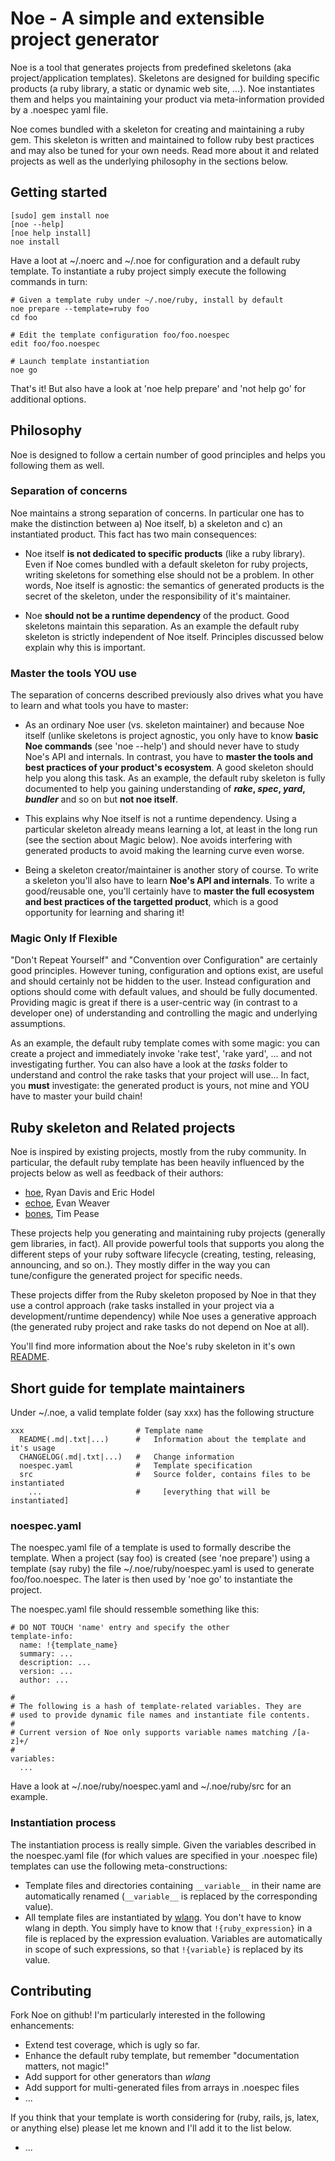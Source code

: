 # Noe - A simple and extensible project generator

Noe is a tool that generates projects from predefined skeletons (aka project/application 
templates). Skeletons are designed for building specific products (a ruby library, a static 
or dynamic web site, ...). Noe instantiates them and helps you maintaining your product 
via meta-information provided by a .noespec yaml file. 

Noe comes bundled with a skeleton for creating and maintaining a ruby gem. This skeleton 
is written and maintained to follow ruby best practices and may also be tuned for your own 
needs. Read more about it and related projects as well as the underlying philosophy in the 
sections below.

## Getting started

    [sudo] gem install noe
    [noe --help]
    [noe help install]
    noe install 
    
Have a loot at ~/.noerc and ~/.noe for configuration and a default ruby template. To 
instantiate a ruby project simply execute the following commands in turn:

    # Given a template ruby under ~/.noe/ruby, install by default
    noe prepare --template=ruby foo
    cd foo
  
    # Edit the template configuration foo/foo.noespec
    edit foo/foo.noespec
  
    # Launch template instantiation
    noe go
  
That's it! But also have a look at 'noe help prepare' and 'not help go' for additional
options.

## Philosophy

Noe is designed to follow a certain number of good principles and helps you following 
them as well.

### Separation of concerns

Noe maintains a strong separation of concerns. In particular one has to make the distinction 
between a) Noe itself, b) a skeleton and c) an instantiated product. This fact has two 
main consequences:

* Noe itself **is not dedicated to specific products** (like a ruby library). Even if Noe 
  comes bundled with a default skeleton for ruby projects, writing skeletons for something
  else should not be a problem. In other words, Noe itself is agnostic: the semantics of 
  generated products is the secret of the skeleton, under the responsibility of it's 
  maintainer. 

* Noe **should not be a runtime dependency** of the product. Good skeletons maintain this 
  separation. As an example the default ruby skeleton is strictly independent of Noe itself.
  Principles discussed below explain why this is important.

### Master the tools YOU use

The separation of concerns described previously also drives what you have to learn and what
tools you have to master:

* As an ordinary Noe user (vs. skeleton maintainer) and because Noe itself (unlike skeletons
  is project agnostic, you only have to know **basic Noe commands** (see 'noe --help') and 
  should never have to study Noe's API and internals. In contrast, you have to **master the 
  tools and best practices of your product's ecosystem**. A good skeleton should help you 
  along this task. As an example, the default ruby skeleton is fully documented to help you 
  gaining understanding of ***rake*, *spec*, *yard*, *bundler*** and so on but **not noe 
  itself**. 
  
* This explains why Noe itself is not a runtime dependency. Using a particular skeleton 
  already means learning a lot, at least in the long run (see the section about Magic below). 
  Noe avoids interfering with generated products to avoid making the learning curve even 
  worse.

* Being a skeleton creator/maintainer is another story of course. To write a skeleton you'll 
  also have to learn **Noe's API and internals**. To write a good/reusable one, you'll 
  certainly have to **master the full ecosystem and best practices of the targetted product**, 
  which is a good opportunity for learning and sharing it!

### Magic Only If Flexible

"Don't Repeat Yourself" and "Convention over Configuration" are certainly good principles. 
However tuning, configuration and options exist, are useful and should certainly not be 
hidden to the user. Instead configuration and options should come with default values, 
and should be fully documented. Providing magic is great if there is a user-centric way 
(in contrast to a developer one) of understanding and controlling the magic and underlying 
assumptions.

As an example, the default ruby template comes with some magic: you can create a project 
and immediately invoke 'rake test', 'rake yard', ... and not investigating further. You 
can also have a look at the _tasks_ folder to understand and control the rake tasks that 
your project will use... In fact, you **must** investigate: the generated product is yours, 
not mine and YOU have to master your build chain!
  
## Ruby skeleton and Related projects

Noe is inspired by existing projects, mostly from the ruby community. In particular, the 
default ruby template has been heavily influenced by the projects below as well as feedback 
of their authors:

* [hoe](http://seattlerb.rubyforge.org/hoe/), Ryan Davis and Eric Hodel 
* [echoe](https://github.com/fauna/echoe), Evan Weaver 
* [bones](https://github.com/TwP/bones), Tim Pease

These projects help you generating and maintaining ruby projects (generally gem libraries, 
in fact). All provide powerful tools that supports you along the different steps of your 
ruby software lifecycle (creating, testing, releasing, announcing, and so on.). They mostly
differ in the way you can tune/configure the generated project for specific needs. 

These projects differ from the Ruby skeleton proposed by Noe in that they use a control 
approach (rake tasks installed in your project via a development/runtime dependency) while 
Noe uses a generative approach (the generated ruby project and rake tasks do not depend on 
Noe at all).

You'll find more information about the Noe's ruby skeleton in it's own 
[README](https://github.com/blambeau/noe/blob/master/templates/ruby/README.md).

## Short guide for template maintainers

Under ~/.noe, a valid template folder (say xxx) has the following structure

    xxx                         # Template name
      README(.md|.txt|...)      #   Information about the template and it's usage
      CHANGELOG(.md|.txt|...)   #   Change information
      noespec.yaml              #   Template specification
      src                       #   Source folder, contains files to be instantiated
        ...                     #     [everything that will be instantiated]

### noespec.yaml

The noespec.yaml file of a template is used to formally describe the template. When a 
project (say foo) is created (see 'noe prepare') using a template (say ruby) the file 
~/.noe/ruby/noespec.yaml is used to generate foo/foo.noespec. The later is then used 
by 'noe go' to instantiate the project.

The noespec.yaml file should ressemble something like this:

    # DO NOT TOUCH 'name' entry and specify the other
    template-info:
      name: !{template_name}
      summary: ...
      description: ...
      version: ...
      author: ...

    #
    # The following is a hash of template-related variables. They are
    # used to provide dynamic file names and instantiate file contents.
    #
    # Current version of Noe only supports variable names matching /[a-z]+/
    #
    variables:
      ...

Have a look at ~/.noe/ruby/noespec.yaml and ~/.noe/ruby/src for an example.

### Instantiation process

The instantiation process is really simple. Given the variables described in the 
noespec.yaml file (for which values are specified in your .noespec file) templates 
can use the following meta-constructions:

* Template files and directories containing `__variable__` in their name are automatically
  renamed (`__variable__` is replaced by the corresponding value).
* All template files are instantiated by [wlang](https://github.com/blambeau/wlang). You 
  don't have to know wlang in depth. You simply have to know that `!{ruby_expression}` in 
  a file is replaced by the expression evaluation. Variables are automatically in scope 
  of such expressions, so that `!{variable}` is replaced by its value.

## Contributing

Fork Noe on github! I'm particularly interested in the following enhancements:

* Extend test coverage, which is ugly so far.
* Enhance the default ruby template, but remember "documentation matters, not magic!"
* Add support for other generators than _wlang_
* Add support for multi-generated files from arrays in .noespec files
* ...

If you think that your template is worth considering for (ruby, rails, js, latex, or 
anything else) please let me known and I'll add it to the list below.

* ...
